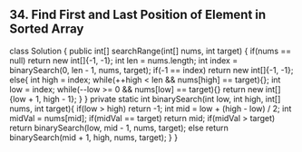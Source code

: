 ## 34. Find First and Last Position of Element in Sorted Array

class Solution {
    public int[] searchRange(int[] nums, int target) {
      if(nums == null) return new int[]{-1, -1};
        int len = nums.length;
        int index = binarySearch(0, len - 1, nums, target);
        if(-1 == index) return new int[]{-1, -1};
        else{
            int high = index;
            while(++high < len && nums[high] == target){};
            int low = index;
            while(--low >= 0 && nums[low] == target){}
            return new int[]{low + 1, high - 1};
        }
    }
    private static int binarySearch(int low, int high, int[] nums, int target){
        if(low > high)
            return -1;
        int mid = low + (high - low) / 2;
        int midVal = nums[mid];
        if(midVal == target) return mid;
        if(midVal > target)
            return binarySearch(low, mid - 1, nums, target);
        else
            return binarySearch(mid + 1, high, nums, target);
    }
}